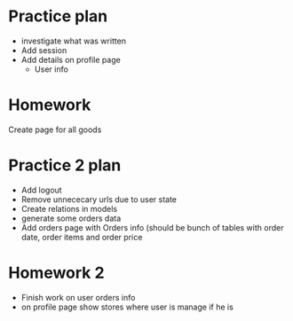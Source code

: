 # Practice plan
* investigate what was written
* Add session
* Add details on profile page
  * User info

# Homework
Create page for all goods


# Practice 2 plan
* Add logout
* Remove unnececary urls due to user state
* Create relations in models
* generate some orders data
* Add orders page with Orders info (should be bunch of tables with
  order date, order items and order price

# Homework 2
* Finish work on user orders info
* on profile page show stores where user is manage if he is
